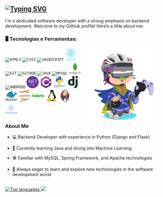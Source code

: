 ## [![Typing SVG](https://readme-typing-svg.herokuapp.com/?color=DCDCDC&size=35&center=true&vCenter=true&width=1000&lines=Hi+there+👋;My+name+is+Felipe+Cardoso+Vargas;I'm+from+Brazil;Be+Welcome!+:%29)](https://git.io/typing-svg) 

I'm a dedicated software developer with a strong emphasis on backend development. Welcome to my GitHub profile! Here’s a little about me:

### 🖥️ Tecnologias e Ferramentas: 

<img width="250px" align="right" src="octocat-1717503032722.png">
<code><img width="40px" src="https://cdn.jsdelivr.net/gh/devicons/devicon/icons/html5/html5-original-wordmark.svg" title = "HTML5"/></code>
<code><img width="40px" src="https://cdn.jsdelivr.net/gh/devicons/devicon/icons/css3/css3-original-wordmark.svg" title = "CSS3"/></code>
<code><img width="40px" src="https://cdn.jsdelivr.net/gh/devicons/devicon/icons/javascript/javascript-original.svg" title = "JAVASCRIPT"/></code>
<code><img width="40px" src="https://github.com/devicons/devicon/blob/v2.16.0/icons/react/react-original-wordmark.svg" title = "REACT"/></code>
<code><img width="40px" src="https://cdn.jsdelivr.net/gh/devicons/devicon/icons/git/git-original.svg" title = "GIT"/></code>
<code><img width="40px" src="https://cdn.jsdelivr.net/gh/devicons/devicon/icons/github/github-original.svg" title = "GITHUB"/></code>
<code><img width="40px" src="https://cdn.jsdelivr.net/gh/devicons/devicon/icons/java/java-original.svg" title = "JAVA"/></code>
<code><img width="40px" src="https://cdn.jsdelivr.net/gh/devicons/devicon/icons/mysql/mysql-original.svg" title = "MYSQL"/></code>
<code><img width="40px" src="https://github.com/devicons/devicon/blob/v2.16.0/icons/mongodb/mongodb-original-wordmark.svg" title = "MONGODB"/></code>
<code><img width="40px" src="https://cdn.jsdelivr.net/gh/devicons/devicon/icons/android/android-original.svg" title = "ANDROID"/></code>
<code><img width="40px" src="https://github.com/devicons/devicon/blob/v2.16.0/icons/dotnetcore/dotnetcore-original.svg" title = "DOTNET"/></code>
<code><img width="40px" src="https://github.com/devicons/devicon/blob/v2.16.0/icons/csharp/csharp-original.svg" title = "CSHARP"/></code>
<code><img width="40px" src="https://github.com/devicons/devicon/blob/v2.16.0/icons/python/python-original-wordmark.svg" title = "PYTHON"/></code>
<code><img width="40px" src="https://github.com/devicons/devicon/blob/v2.16.0/icons/django/django-plain.svg" title = "DJANGO"/></code>
<code><img width="40px" src="https://github.com/devicons/devicon/blob/v2.16.0/icons/docker/docker-original-wordmark.svg" title = "DOCKER"/></code>
<code><img width="40px" src="https://github.com/devicons/devicon/blob/v2.16.0/icons/jupyter/jupyter-original-wordmark.svg" title = "JUPYTER"/></code>
<code><img width="40px" src="https://github.com/devicons/devicon/blob/v2.16.0/icons/nginx/nginx-original.svg" title = "NGINX"/></code>
<code><img width="40px" src="https://github.com/devicons/devicon/blob/v2.16.0/icons/linux/linux-original.svg" title = "LINUX"/></code>
<code><img width="40px" src="https://github.com/devicons/devicon/blob/v2.16.0/icons/jenkins/jenkins-original.svg" title = "JENKINS"/></code>
<code><img width="40px" src="https://github.com/devicons/devicon/blob/v2.16.0/icons/kubernetes/kubernetes-line-wordmark.svg" title = "KBERNETES"/></code>



### About Me

- 💻 Backend Developer with experience in Python (Django and Flask)
- 🌱 Currently learning Java and diving into Machine Learning
- 🛠️ Familiar with MySQL, Spring Framework, and Apache technologies

- 🚀 Always eager to learn and explore new technologies in the software development world

##
<p align="center">
<div>
<a href="https://github.com/Felipecardosovargas">
<img loading="lazy" height="180em" src="https://github-readme-stats.vercel.app/api/top-langs/?username=Felipecardosovargas&layout=compact&langs_count=7&theme=dracula" alt="Top languages"/>
<img height="180em" src="https://github-readme-stats-eight-theta.vercel.app/api?username=Felipecardosovargas&show_icons=true&theme=dracula&include_all_commits=true&count_private=true"/>
</div>
</p>


